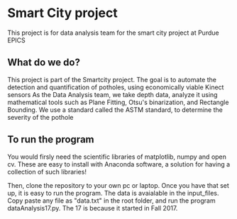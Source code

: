 # Smart City project
This project is for data analysis team for the smart city project at Purdue EPICS
## What do we do?
This project is part of the Smartcity project. The goal is to automate the detection and quantification of potholes, using economically viable Kinect sensors
As the Data Analysis team, we take depth data, analyze it using mathematical tools such as Plane Fitting, Otsu's binarization, and Rectangle Bounding. We use a standard called the ASTM standard, to determine the severity of the pothole

## To run the program

You would firsly need the scientific libraries of matplotlib, numpy and open cv. These are easy to install with Anaconda software, a solution for having a collection of such libraries!

Then, clone the repository to your own pc or laptop.
Once you have that set up, it is easy to run the program. The data is avaialable in the input_files. Copy paste any file as "data.txt" in the root folder, and run the program dataAnalysis17.py. The 17 is because it started in Fall 2017. 

